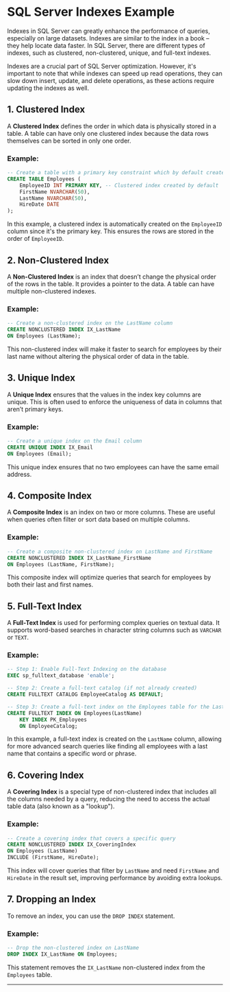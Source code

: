 # SQL Server Indexes Example

Indexes in SQL Server can greatly enhance the performance of queries, especially on large datasets. Indexes are similar to the index in a book – they help locate data faster. In SQL Server, there are different types of indexes, such as clustered, non-clustered, unique, and full-text indexes.

Indexes are a crucial part of SQL Server optimization. However, it's important to note that while indexes can speed up read operations, they can slow down insert, update, and delete operations, as these actions require updating the indexes as well.


## 1. Clustered Index

A **Clustered Index** defines the order in which data is physically stored in a table. A table can have only one clustered index because the data rows themselves can be sorted in only one order.

### Example:

```sql
-- Create a table with a primary key constraint which by default creates a clustered index
CREATE TABLE Employees (
    EmployeeID INT PRIMARY KEY, -- Clustered index created by default
    FirstName NVARCHAR(50),
    LastName NVARCHAR(50),
    HireDate DATE
);
```

In this example, a clustered index is automatically created on the `EmployeeID` column since it's the primary key. This ensures the rows are stored in the order of `EmployeeID`.

## 2. Non-Clustered Index

A **Non-Clustered Index** is an index that doesn’t change the physical order of the rows in the table. It provides a pointer to the data. A table can have multiple non-clustered indexes.

### Example:

```sql
-- Create a non-clustered index on the LastName column
CREATE NONCLUSTERED INDEX IX_LastName
ON Employees (LastName);
```

This non-clustered index will make it faster to search for employees by their last name without altering the physical order of data in the table.

## 3. Unique Index

A **Unique Index** ensures that the values in the index key columns are unique. This is often used to enforce the uniqueness of data in columns that aren’t primary keys.

### Example:

```sql
-- Create a unique index on the Email column
CREATE UNIQUE INDEX IX_Email
ON Employees (Email);
```

This unique index ensures that no two employees can have the same email address.

## 4. Composite Index

A **Composite Index** is an index on two or more columns. These are useful when queries often filter or sort data based on multiple columns.

### Example:

```sql
-- Create a composite non-clustered index on LastName and FirstName
CREATE NONCLUSTERED INDEX IX_LastName_FirstName
ON Employees (LastName, FirstName);
```

This composite index will optimize queries that search for employees by both their last and first names.

## 5. Full-Text Index

A **Full-Text Index** is used for performing complex queries on textual data. It supports word-based searches in character string columns such as `VARCHAR` or `TEXT`.

### Example:

```sql
-- Step 1: Enable Full-Text Indexing on the database
EXEC sp_fulltext_database 'enable';

-- Step 2: Create a full-text catalog (if not already created)
CREATE FULLTEXT CATALOG EmployeeCatalog AS DEFAULT;

-- Step 3: Create a full-text index on the Employees table for the LastName column
CREATE FULLTEXT INDEX ON Employees(LastName)
    KEY INDEX PK_Employees
    ON EmployeeCatalog;
```

In this example, a full-text index is created on the `LastName` column, allowing for more advanced search queries like finding all employees with a last name that contains a specific word or phrase.

## 6. Covering Index

A **Covering Index** is a special type of non-clustered index that includes all the columns needed by a query, reducing the need to access the actual table data (also known as a "lookup").

### Example:

```sql
-- Create a covering index that covers a specific query
CREATE NONCLUSTERED INDEX IX_CoveringIndex
ON Employees (LastName)
INCLUDE (FirstName, HireDate);
```

This index will cover queries that filter by `LastName` and need `FirstName` and `HireDate` in the result set, improving performance by avoiding extra lookups.

## 7. Dropping an Index

To remove an index, you can use the `DROP INDEX` statement.

### Example:

```sql
-- Drop the non-clustered index on LastName
DROP INDEX IX_LastName ON Employees;
```

This statement removes the `IX_LastName` non-clustered index from the `Employees` table.

---
